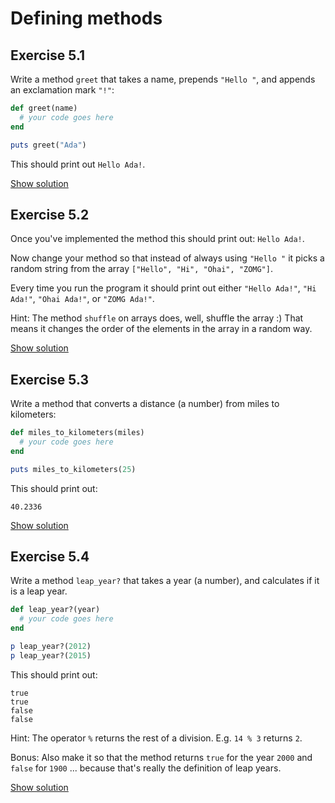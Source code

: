 # Defining methods

## Exercise 5.1

Write a method `greet` that takes a name, prepends `"Hello "`, and appends an
exclamation mark `"!"`:

```ruby
def greet(name)
  # your code goes here
end

puts greet("Ada")
```

This should print out `Hello Ada!`.

<a href="/solutions/05-methods-1.rb" class="solution">Show solution</a>


## Exercise 5.2

Once you've implemented the method this should print out: `Hello Ada!`.

Now change your method so that instead of always using `"Hello "` it picks a
random string from the array `["Hello", "Hi", "Ohai", "ZOMG"]`.

Every time you run the program it should print out either `"Hello Ada!"`, `"Hi
Ada!"`, `"Ohai Ada!"`, or `"ZOMG Ada!"`.

Hint: The method `shuffle` on arrays does, well, shuffle the array :) That
means it changes the order of the elements in the array in a random way.

<a href="/solutions/05-methods-2.rb" class="solution">Show solution</a>


## Exercise 5.3

Write a method that converts a distance (a number) from miles to kilometers:

```ruby
def miles_to_kilometers(miles)
  # your code goes here
end

puts miles_to_kilometers(25)
```

This should print out:

```
40.2336
```

<a href="/solutions/05-methods-3.rb" class="solution">Show solution</a>


## Exercise 5.4

Write a method `leap_year?` that takes a year (a number), and calculates if it is a leap year.

```ruby
def leap_year?(year)
  # your code goes here
end

p leap_year?(2012)
p leap_year?(2015)
```

This should print out:

```
true
true
false
false
```

Hint: The operator `%` returns the rest of a division. E.g. `14 % 3` returns `2`.

Bonus: Also make it so that the method returns `true` for the year `2000` and
`false` for `1900` ... because that's really the definition of leap years.

<a href="/solutions/05-methods-4.rb" class="solution">Show solution</a>

